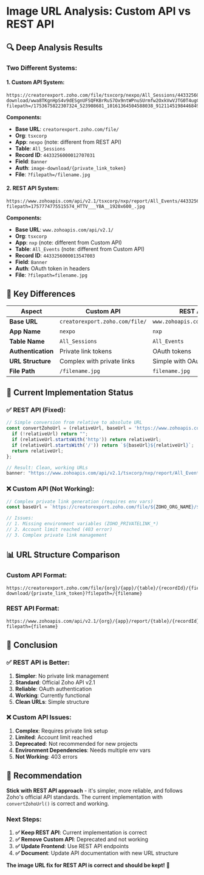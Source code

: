 # Image URL Analysis: Custom API vs REST API

## 🔍 **Deep Analysis Results**

### **Two Different Systems:**

#### **1. Custom API System:**
```
https://creatorexport.zoho.com/file/tsxcorp/nexpo/All_Sessions/4433256000012707031/Banner/image-download/wwa8TKgnHpS4v9dESgnUFSQFKBrRuS7Ox9ntWPnuSUrmfw2OxkVwVJTG0T4ugCbtRmW6Ytg31MydA0WXggAF68jNzsRtO1f6ERjD?filepath=/1753675822307324_523908681_10161364504588038_9121145198446849570_n.jpg
```

**Components:**
- **Base URL**: `creatorexport.zoho.com/file/`
- **Org**: `tsxcorp`
- **App**: `nexpo` (note: different from REST API)
- **Table**: `All_Sessions`
- **Record ID**: `4433256000012707031`
- **Field**: `Banner`
- **Auth**: `image-download/{private_link_token}`
- **File**: `?filepath=/filename.jpg`

#### **2. REST API System:**
```
https://www.zohoapis.com/api/v2.1/tsxcorp/nxp/report/All_Events/4433256000013547003/Banner/download?filepath=1757774775515574_HTTV___YBA__1920x600_.jpg
```

**Components:**
- **Base URL**: `www.zohoapis.com/api/v2.1/`
- **Org**: `tsxcorp`
- **App**: `nxp` (note: different from Custom API)
- **Table**: `All_Events` (note: different from Custom API)
- **Record ID**: `4433256000013547003`
- **Field**: `Banner`
- **Auth**: OAuth token in headers
- **File**: `?filepath=filename.jpg`

## 🎯 **Key Differences**

| Aspect | Custom API | REST API |
|--------|------------|----------|
| **Base URL** | `creatorexport.zoho.com/file/` | `www.zohoapis.com/api/v2.1/` |
| **App Name** | `nexpo` | `nxp` |
| **Table Name** | `All_Sessions` | `All_Events` |
| **Authentication** | Private link tokens | OAuth tokens |
| **URL Structure** | Complex with private links | Simple with OAuth |
| **File Path** | `/filename.jpg` | `filename.jpg` |

## 🔧 **Current Implementation Status**

### **✅ REST API (Fixed):**
```javascript
// Simple conversion from relative to absolute URL
const convertZohoUrl = (relativeUrl, baseUrl = 'https://www.zohoapis.com') => {
  if (!relativeUrl) return "";
  if (relativeUrl.startsWith('http')) return relativeUrl;
  if (relativeUrl.startsWith('/')) return `${baseUrl}${relativeUrl}`;
  return relativeUrl;
};

// Result: Clean, working URLs
banner: "https://www.zohoapis.com/api/v2.1/tsxcorp/nxp/report/All_Events/4433256000013547003/Banner/download?filepath=1757774775515574_HTTV___YBA__1920x600_.jpg"
```

### **❌ Custom API (Not Working):**
```javascript
// Complex private link generation (requires env vars)
const baseUrl = `https://creatorexport.zoho.com/file/${ZOHO_ORG_NAME}/${ZOHO_APP_NAME}/${imageConfig.table}/${pathSegment}/image-download/${imageConfig.privatelink}`;

// Issues:
// 1. Missing environment variables (ZOHO_PRIVATELINK_*)
// 2. Account limit reached (403 error)
// 3. Complex private link management
```

## 📊 **URL Structure Comparison**

### **Custom API Format:**
```
https://creatorexport.zoho.com/file/{org}/{app}/{table}/{recordId}/{field}/image-download/{private_link_token}?filepath=/{filename}
```

### **REST API Format:**
```
https://www.zohoapis.com/api/v2.1/{org}/{app}/report/{table}/{recordId}/{field}/download?filepath={filename}
```

## 🎯 **Conclusion**

### **✅ REST API is Better:**

1. **Simpler**: No private link management
2. **Standard**: Official Zoho API v2.1
3. **Reliable**: OAuth authentication
4. **Working**: Currently functional
5. **Clean URLs**: Simple structure

### **❌ Custom API Issues:**

1. **Complex**: Requires private link setup
2. **Limited**: Account limit reached
3. **Deprecated**: Not recommended for new projects
4. **Environment Dependencies**: Needs multiple env vars
5. **Not Working**: 403 errors

## 🚀 **Recommendation**

**Stick with REST API approach** - it's simpler, more reliable, and follows Zoho's official API standards. The current implementation with `convertZohoUrl()` is correct and working.

### **Next Steps:**
1. **✅ Keep REST API**: Current implementation is correct
2. **✅ Remove Custom API**: Deprecated and not working
3. **✅ Update Frontend**: Use REST API endpoints
4. **✅ Document**: Update API documentation with new URL structure

**The image URL fix for REST API is correct and should be kept!** 🎉
